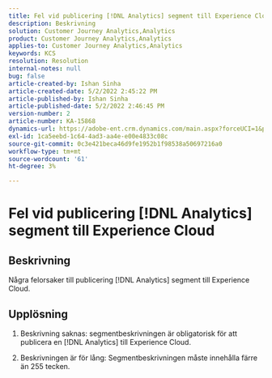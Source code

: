 ```yaml
---
title: Fel vid publicering [!DNL Analytics] segment till Experience Cloud
description: Beskrivning
solution: Customer Journey Analytics,Analytics
product: Customer Journey Analytics,Analytics
applies-to: Customer Journey Analytics,Analytics
keywords: KCS
resolution: Resolution
internal-notes: null
bug: false
article-created-by: Ishan Sinha
article-created-date: 5/2/2022 2:45:22 PM
article-published-by: Ishan Sinha
article-published-date: 5/2/2022 2:46:45 PM
version-number: 2
article-number: KA-15868
dynamics-url: https://adobe-ent.crm.dynamics.com/main.aspx?forceUCI=1&pagetype=entityrecord&etn=knowledgearticle&id=8c8c127a-26ca-ec11-a7b5-6045bd00dca1
exl-id: 1ca5eebd-1c64-4ad3-aa4e-e00e4833c08c
source-git-commit: 0c3e421beca46d9fe1952b1f98538a50697216a0
workflow-type: tm+mt
source-wordcount: '61'
ht-degree: 3%

---
```


# Fel vid publicering [!DNL Analytics] segment till Experience Cloud

## Beskrivning


Några felorsaker till publicering [!DNL Analytics] segment till Experience Cloud.


## Upplösning


1. Beskrivning saknas: segmentbeskrivningen är obligatorisk för att publicera en [!DNL Analytics] till Experience Cloud.

2. Beskrivningen är för lång: Segmentbeskrivningen måste innehålla färre än 255 tecken.
